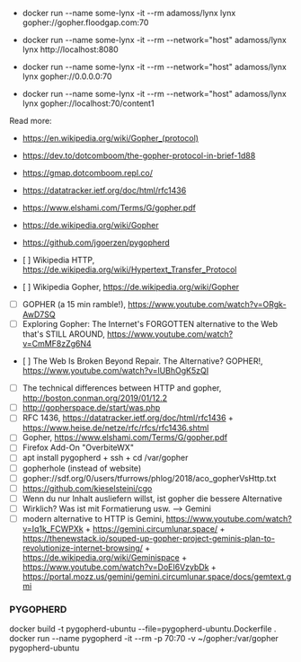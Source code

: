 - docker run --name some-lynx -it --rm adamoss/lynx lynx gopher://gopher.floodgap.com:70
- docker run --name some-lynx -it --rm --network="host" adamoss/lynx lynx http://localhost:8080
- docker run --name some-lynx -it --rm --network="host" adamoss/lynx lynx gopher://0.0.0.0:70

- docker run --name some-lynx -it --rm --network="host" adamoss/lynx lynx gopher://localhost:70/content1

Read more:

- https://en.wikipedia.org/wiki/Gopher_(protocol)
- https://dev.to/dotcomboom/the-gopher-protocol-in-brief-1d88
- https://gmap.dotcomboom.repl.co/
- https://datatracker.ietf.org/doc/html/rfc1436
- https://www.elshami.com/Terms/G/gopher.pdf
- https://de.wikipedia.org/wiki/Gopher
- https://github.com/jgoerzen/pygopherd

- [ ] Wikipedia HTTP, https://de.wikipedia.org/wiki/Hypertext_Transfer_Protocol
- [ ] Wikipedia Gopher, https://de.wikipedia.org/wiki/Gopher
- [ ] GOPHER (a 15 min ramble!), https://www.youtube.com/watch?v=ORgk-AwD7SQ
- [ ] Exploring Gopher: The Internet's FORGOTTEN alternative to the Web that's STILL AROUND, https://www.youtube.com/watch?v=CmMF8zZg6N4
- [ ] The Web Is Broken Beyond Repair. The Alternative? GOPHER!, https://www.youtube.com/watch?v=lUBhOgK5zQI
- [ ] The technical differences between HTTP and gopher, http://boston.conman.org/2019/01/12.2
- [ ] http://gopherspace.de/start/was.php
- [ ] RFC 1436, https://datatracker.ietf.org/doc/html/rfc1436 + https://www.heise.de/netze/rfc/rfcs/rfc1436.shtml
- [ ] Gopher, https://www.elshami.com/Terms/G/gopher.pdf
- [ ] Firefox Add-On "OverbiteWX"
- [ ] apt install pygopherd + ssh + cd /var/gopher
- [ ] gopherhole (instead of website)
- [ ] gopher://sdf.org/0/users/tfurrows/phlog/2018/aco_gopherVsHttp.txt
- [ ] https://github.com/kieselsteini/cgo
- [ ] Wenn du nur Inhalt ausliefern willst, ist gopher die bessere Alternative
- [ ] Wirklich? Was ist mit Formatierung usw. --> Gemini
- [ ] modern alternative to HTTP is Gemini, https://www.youtube.com/watch?v=Iq1k_FCWPXk + https://gemini.circumlunar.space/ + https://thenewstack.io/souped-up-gopher-project-geminis-plan-to-revolutionize-internet-browsing/ + https://de.wikipedia.org/wiki/Geminispace + https://www.youtube.com/watch?v=DoEI6VzybDk + https://portal.mozz.us/gemini/gemini.circumlunar.space/docs/gemtext.gmi

### PYGOPHERD

docker build -t pygopherd-ubuntu --file=pygopherd-ubuntu.Dockerfile .
docker run --name pygopherd -it --rm -p 70:70 -v ~/gopher:/var/gopher pygopherd-ubuntu